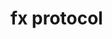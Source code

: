# fx protocol



























































































